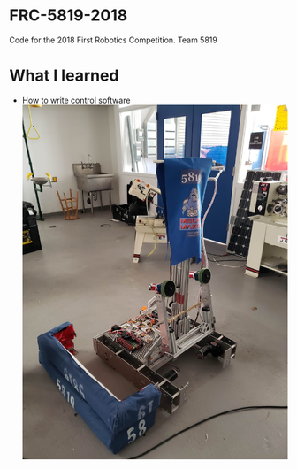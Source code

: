 # FRC-5819-2018
Code for the 2018 First Robotics Competition. Team 5819
# What I learned
  - How to write control software
![Leroy](leroy.jpeg)
